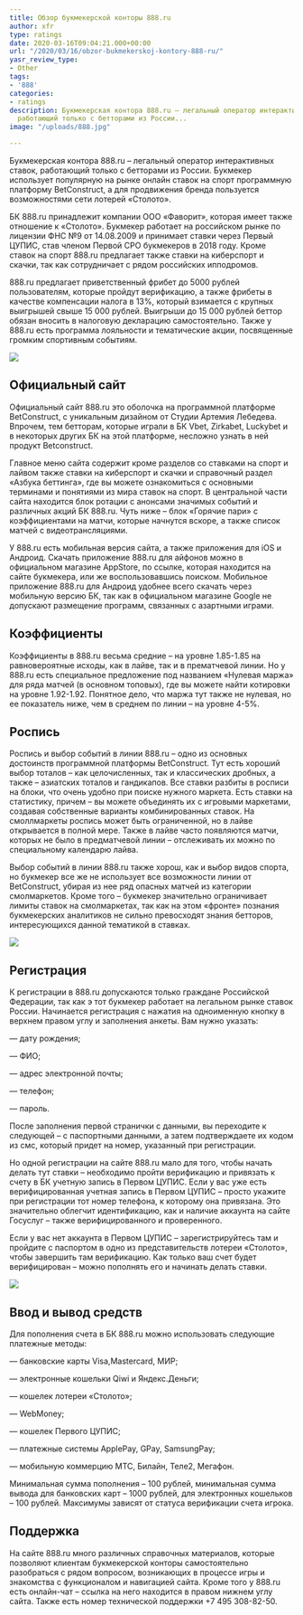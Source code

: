 ```yaml
---
title: Обзор букмекерской конторы 888.ru
author: xfr
type: ratings
date: 2020-03-16T09:04:21.000+00:00
url: "/2020/03/16/obzor-bukmekerskoj-kontory-888-ru/"
yasr_review_type:
- Other
tags:
- '888'
categories:
- ratings
description: Букмекерская контора 888.ru – легальный оператор интерактивных ставок,
  работающий только с бетторами из России...
image: "/uploads/888.jpg"

---
```

Букмекерская контора 888.ru – легальный оператор интерактивных ставок, работающий только с бетторами из России. Букмекер использует популярную на рынке онлайн ставок на спорт программную платформу BetConstruct, а для продвижения бренда пользуется возможностями сети лотерей «Столото».

БК 888.ru принадлежит компании ООО «Фаворит», которая имеет также отношение к «Столото». Букмекер работает на российском рынке по лицензии ФНС №9 от 14.08.2009 и принимает ставки через Первый ЦУПИС, став членом Первой СРО букмекеров в 2018 году. Кроме ставок на спорт 888.ru предлагает также ставки на киберспорт и скачки, так как сотрудничает с рядом российских ипподромов.

888\.ru предлагает приветственный фрибет до 5000 рублей пользователям, которые пройдут верификацию, а также фрибеты в качестве компенсации налога в 13%, который взимается с крупных выигрышей свыше 15 000 рублей. Выигрыши до 15 000 рублей беттор обязан вносить в налоговую декларацию самостоятельно. Также у 888.ru есть программа лояльности и тематические акции, посвященные громким спортивным событиям.

![](/uploads/888-2.jpg)

## Официальный сайт

Официальный сайт 888.ru это оболочка на программной платформе BetConstruct, с уникальным дизайном от Студии Артемия Лебедева. Впрочем, тем бетторам, которые играли в БК Vbet, Zirkabet, Luckybet и в некоторых других БК на этой платформе, несложно узнать в ней продукт Betconstruct.

Главное меню сайта содержит кроме разделов со ставками на спорт и лайвом также ставки на киберспорт и скачки и справочный раздел «Азбука беттинга», где вы можете ознакомиться с основными терминами и понятиями из мира ставок на спорт. В центральной части сайта находится блок ротации с анонсами значимых событий и различных акций БК 888.ru. Чуть ниже – блок «Горячие пари» с коэффициентами на матчи, которые начнутся вскоре, а также список матчей с видеотрансляциями.

У 888.ru есть мобильная версия сайта, а также приложения для iOS и Андроид. Скачать приложение 888.ru для айфонов можно в официальном магазине AppStore, по ссылке, которая находится на сайте букмекера, или же воспользовавшись поиском. Мобильное приложение 888.ru для Андроид удобнее всего скачать через мобильную версию БК, так как в официальном магазине Google не допускают размещение программ, связанных с азартными играми.

## Коэффициенты

Коэффициенты в 888.ru весьма средние – на уровне 1.85-1.85 на равновероятные исходы, как в лайве, так и в прематчевой линии. Но у 888.ru есть специальное предложение под названием «Нулевая маржа» для ряда матчей (в основном топовых), где вы можете найти котировки на уровне 1.92-1.92. Понятное дело, что маржа тут также не нулевая, но ее показатель ниже, чем в среднем по линии – на уровне 4-5%.

## Роспись

Роспись и выбор событий в линии 888.ru – одно из основных достоинств программной платформы BetConstruct. Тут есть хороший выбор тоталов – как целочисленных, так и классических дробных, а также – азиатских тоталов и гандикапов. Все ставки разбиты в росписи на блоки, что очень удобно при поиске нужного маркета. Есть ставки на статистику, причем – вы можете объединять их с игровыми маркетами, создавая собственные варианты комбинированных ставок. На смоллмаркеты роспись может быть ограниченной, но в лайве открывается в полной мере. Также в лайве часто появляются матчи, которых не было в предматчевой линии – отслеживать их можно по специальному календарю лайва.

Выбор событий в линии 888.ru также хорош, как и выбор видов спорта, но букмекер все же не использует все возможности линии от BetConstruct, убирая из нее ряд опасных матчей из категории смолмаркетов. Кроме того – букмекер значительно ограничивает лимиты ставок на смолмаркетах, так как на этом «фронте» познания букмекерских аналитиков не сильно превосходят знания бетторов, интересующихся данной тематикой в ставках.

![](/uploads/888-3.jpg)

## Регистрация

К регистрации в 888.ru допускаются только граждане Российской Федерации, так как э тот букмекер работает на легальном рынке ставок России. Начинается регистрация с нажатия на одноименную кнопку в верхнем правом углу и заполнения анкеты. Вам нужно указать:

— дату рождения;

— ФИО;

— адрес электронной почты;

— телефон;

— пароль.

После заполнения первой странички с данными, вы переходите к следующей – с паспортными данными, а затем подтверждаете их кодом из смс, который придет на номер, указанный при регистрации.

Но одной регистрации на сайте 888.ru мало для того, чтобы начать делать тут ставки – необходимо пройти верификацию и привязать к счету в БК учетную запись в Первом ЦУПИС. Если у вас уже есть верифицированная учетная запись в Первом ЦУПИС – просто укажите при регистрации тот номер телефона, к которому она привязана. Это значительно облегчит идентификацию, как и наличие аккаунта на сайте Госуслуг – также верифицированного и проверенного.

Если у вас нет аккаунта в Первом ЦУПИС – зарегистрируйтесь там и пройдите с паспортом в одно из представительств лотереи «Столото», чтобы завершить там верификацию. Как только ваш счет будет верифицирован – можно пополнять его и начинать делать ставки.

![](/uploads/888-4-1.jpg)

## Ввод и вывод средств

Для пополнения счета в БК 888.ru можно использовать следующие платежные методы:

— банковские карты Visa,Mastercard, МИР;

— электронные кошельки Qiwi и Яндекс.Деньги;

— кошелек лотереи «Столото»;

— WebMoney;

— кошелек Первого ЦУПИС;

— платежные системы ApplePay, GPay, SamsungPay;

— мобильную коммерцию МТС, Билайн, Теле2, Мегафон.

Минимальная сумма пополнения – 100 рублей, минимальная сумма вывода для банковских карт – 1000 рублей, для электронных кошельков – 100 рублей. Максимумы зависят от статуса верификации счета игрока.

## Поддержка

На сайте 888.ru много различных справочных материалов, которые позволяют клиентам букмекерской конторы самостоятельно разобраться с рядом вопросом, возникающих в процессе игры и знакомства с функционалом и навигацией сайта. Кроме того у 888.ru есть онлайн-чат – ссылка на него находится в правом нижнем углу сайта. Также есть номер технической поддержки +7 495 308-82-50.